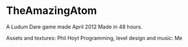 TheAmazingAtom
==============

A Ludum Dare game made April 2012 
Made in 48 hours. 

Assets and textures: Phil Hoyt
Programming, level design and music: Me
